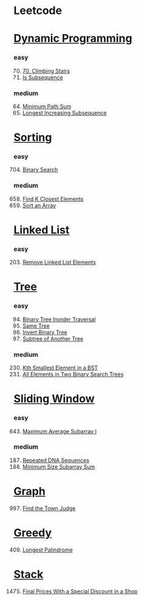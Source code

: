 # Leetcode

# [Dynamic Programming](https://leetcode.com/tag/dynamic-programming/)
### easy
70. [70. Climbing Stairs](./ClimbingStairs(70).go)
392. [Is Subsequence](./IsSubsequence(392).py)
### medium
64. [Minimum Path Sum](./MinimumPathSum(64).py)
300. [Longest Increasing Subsequence](./LongestIncreasingSubsequence(300).py)

# [Sorting](https://leetcode.com/tag/sorting/)
### easy
704. [Binary Search](./BinarySearch(704).py)
### medium
658. [Find K Closest Elements](./FindKClosestElements(658).py)
912. [Sort an Array](./SortAnArray(912).py)

# [Linked List](https://leetcode.com/tag/linked-list/)
### easy
203. [Remove Linked List Elements](./RemoveLinkedListElements(203).py)

# [Tree](https://leetcode.com/tag/tree/)
### easy
94. [Binary Tree Inorder Traversal](./BinaryTreeInorderTraversal(94).py)
100. [Same Tree](./SameTree(100).py)
226. [Invert Binary Tree](./InvertBinaryTree(226).py)
572. [Subtree of Another Tree](./SubtreeOfAnotherTree(572).py)
### medium
230. [Kth Smallest Element in a BST](./KthSmallestElementInABST(230).py)
1305. [All Elements in Two Binary Search Trees](./AllElementsInTwoBinarySearchTrees(1305).py)

# [Sliding Window](https://leetcode.com/tag/sliding-window/)
### easy
643.  [Maximum Average Subarray I](./MaximumAverageSubarrayI(643).py)

### medium
187. [Repeated DNA Sequences](./RepeatedDNASequences(187).py) 
209.  [Minimum Size Subarray Sum](./MinimumSizeSubarraySum(209).py)

# [Graph](https://leetcode.com/tag/graph/)
997. [Find the Town Judge](./FindTheTownJudge(997).py)

# [Greedy](https://leetcode.com/tag/greedy/)
409. [Longest Palindrome](./LongestPalindrome(409))

# [Stack](https://leetcode.com/tag/stack/)
1475. [Final Prices With a Special Discount in a Shop](./FinalPricesWithASpecialDiscountInAShop(1475))

